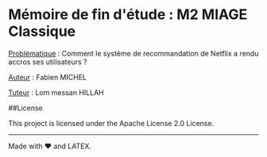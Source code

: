 # Mémoire de fin d'étude : M2 MIAGE Classique

<u>Problématique</u> : Comment le système de recommandation de Netflix a rendu
accros ses utilisateurs ?


<u>Auteur</u> : Fabien MICHEL

<u>Tuteur</u> : Lom messan HILLAH

##License

This project is licensed under the Apache License 2.0 License.

---
Made with ❤️ and LATEX.